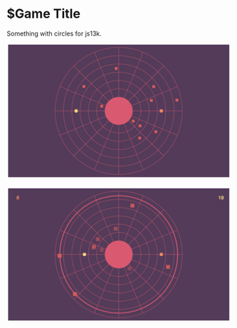 # $Game Title

Something with circles for js13k.

![](https://raw.githubusercontent.com/YsenGrimm/js13k16/master/img/img1.png)

![](https://raw.githubusercontent.com/YsenGrimm/js13k16/master/img/img2.png)
